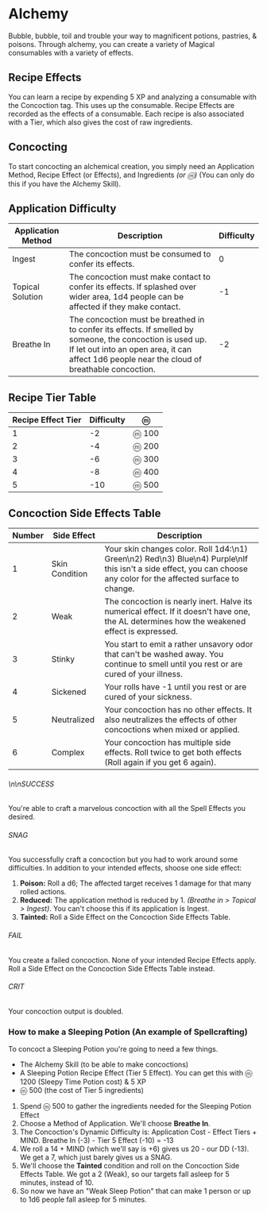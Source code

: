 # Alchemy

Bubble, bubble, toil and trouble your way to magnificent potions, pastries, & poisons. Through alchemy, you can create a variety of Magical consumables with a variety of effects.

## Recipe Effects

You can learn a recipe by expending 5 XP and analyzing a consumable with the Concoction tag. This uses up the consumable. Recipe Effects are recorded as the effects of a consumable. Each recipe is also associated with a Tier, which also gives the cost of raw ingredients.

## Concocting

To start concocting an alchemical creation, you simply need an Application Method, Recipe Effect (or Effects), and Ingredients *(or ⓜ)*  (You can only do this if you have the Alchemy Skill).

## Application Difficulty

|Application Method|Description|Difficulty|
|---|---|---|
|Ingest|The concoction must be consumed to confer its effects.|0|
|Topical Solution|The concoction must make contact to confer its effects. If splashed over  wider area, 1d4 people can be affected if they make contact.|-1|
|Breathe In|The concoction must be breathed in to confer its effects. If smelled by someone, the concoction is used up. If let out into an open area, it can affect 1d6 people near the cloud of breathable concoction.|-2|

## Recipe Tier Table

|Recipe Effect Tier|Difficulty|ⓜ|
|---|---|---|
|1|-2|ⓜ 100|
|2|-4|ⓜ 200|
|3|-6|ⓜ 300|
|4|-8|ⓜ 400|
|5|-10|ⓜ 500|

## Concoction Side Effects Table

|Number|Side Effect|Description|
|---|---|---|
|1|Skin Condition|Your skin changes color. Roll 1d4:\n1) Green\n2) Red\n3) Blue\n4) Purple\nIf this isn't a side effect, you can choose any color for the affected surface to change.|
|2|Weak|The concoction is nearly inert. Halve its numerical effect. If it doesn't have one, the AL determines how the weakened effect is expressed.|
|3|Stinky|You start to emit a rather unsavory odor that can't be washed away. You continue to smell until you rest or are cured of your illness.|
|4|Sickened|Your rolls have -1 until you rest or are cured of your sickness.|
|5|Neutralized|Your concoction has no other effects. It also neutralizes the effects of other concoctions when mixed or applied.|
|6|Complex|Your concoction has multiple side effects. Roll twice to get both effects (Roll again if you get 6 again).|


###### \n\nSUCCESS

You're able to craft a marvelous concoction with all the Spell Effects you desired.

###### SNAG

You successfully craft a concoction but you had to work around some difficulties. In addition to your intended effects, shoose one side effect:
1) **Poison:** Roll a d6; The affected target receives 1 damage for that many rolled actions.
2) **Reduced:** The application method is reduced by 1. *(Breathe in > Topical > Ingest)*. You can't choose this if its application is Ingest.
3) **Tainted:** Roll a Side Effect on the Concoction Side Effects Table.

###### FAIL

You create a failed concoction. None of your intended Recipe Effects apply. Roll a Side Effect on the Concoction Side Effects Table instead.

###### CRIT

Your concoction output is doubled.

### How to make a Sleeping Potion (An example of Spellcrafting)

To concoct a Sleeping Potion you're going to need a few things.
- The Alchemy Skill (to be able to make concoctions)
- A Sleeping Potion Recipe Effect (Tier 5 Effect). You can get this with ⓜ 1200 (Sleepy Time Potion cost) & 5 XP
- ⓜ 500 (the cost of Tier 5 ingredients)

1) Spend ⓜ 500 to gather the ingredients needed for the Sleeping Potion Effect
2) Choose a Method of Application. We'll choose **Breathe In**.
3) The Concoction's Dynamic Difficulty is: Application Cost - Effect Tiers + MIND. Breathe In (-3) - Tier 5 Effect (-10) = -13
4) We roll a 14 + MIND (which we'll say is +6) gives us 20 - our DD (-13). We get a 7, which just barely gives us a SNAG.
5) We'll choose the **Tainted** condition and roll on the Concoction Side Effects Table. We got a 2 (Weak), so our targets fall asleep for 5 minutes, instead of 10.
6) So now we have an "Weak Sleep Potion" that can make 1 person or up to 1d6 people fall asleep for 5 minutes.